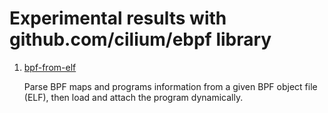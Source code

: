 # Experimental results with github.com/cilium/ebpf library

1. [bpf-from-elf](./bpf-from-elf)

    Parse BPF maps and programs information from a given BPF object file (ELF),
    then load and attach the program dynamically.

